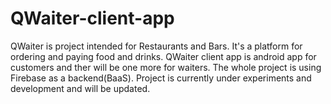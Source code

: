# QWaiter-client-app
QWaiter is project intended for Restaurants and Bars. It's a platform for ordering and paying food and drinks. QWaiter client app is android app for customers and ther will be one more for waiters. The whole project is using Firebase as a backend(BaaS).
Project is currently under experiments and development and will be updated. 
